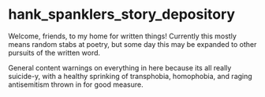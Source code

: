 # hank_spanklers_story_depository
Welcome, friends, to my home for written things! Currently this mostly means random stabs at poetry, but some day this may be expanded to other pursuits of the written word.

General content warnings on everything in here because its all really suicide-y, with a healthy sprinking of transphobia, homophobia, and raging antisemitism thrown in for good measure. 

